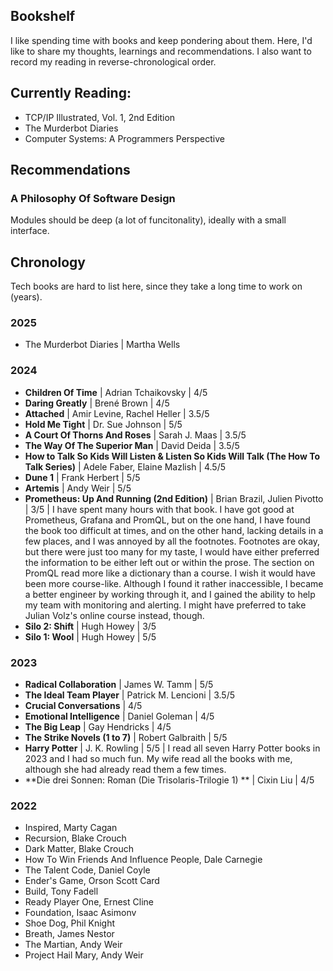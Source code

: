 ## Bookshelf

I like spending time with books and keep pondering about them.
Here, I'd like to share my thoughts, learnings and recommendations.
I also want to record my reading in reverse-chronological order.


## Currently Reading:

- TCP/IP Illustrated, Vol. 1, 2nd Edition
- The Murderbot Diaries
- Computer Systems: A Programmers Perspective


## Recommendations

### A Philosophy Of Software Design

Modules should be deep (a lot of funcitonality), ideally with a small interface.


## Chronology

Tech books are hard to list here, since they take a long time to work on (years).

### 2025

- The Murderbot Diaries | Martha Wells


### 2024

- **Children Of Time** | Adrian Tchaikovsky | 4/5
- **Daring Greatly** | Brené Brown | 4/5
- **Attached** | Amir Levine, Rachel Heller | 3.5/5
- **Hold Me Tight** | Dr. Sue Johnson | 5/5
- **A Court Of Thorns And Roses** | Sarah J. Maas | 3.5/5
- **The Way Of The Superior Man** | David Deida | 3.5/5
- **How to Talk So Kids Will Listen & Listen So Kids Will Talk (The How To Talk Series)** | Adele Faber, Elaine Mazlish | 4.5/5
- **Dune 1** | Frank Herbert | 5/5
- **Artemis** | Andy Weir | 5/5
- **Prometheus: Up And Running (2nd Edition)** | Brian Brazil, Julien Pivotto | 3/5 | I have spent many hours with that book. I have got good at Prometheus, Grafana and PromQL, but on the one hand, I have found the book too difficult at times, and on the other hand, lacking details in a few places, and I was annoyed by all the footnotes. Footnotes are okay, but there were just too many for my taste, I would have either preferred the information to be either left out or within the prose. The section on PromQL read more like a dictionary than a course. I wish it would have been more course-like. Although I found it rather inaccessible, I became a better engineer by working through it, and I gained the ability to help my team with monitoring and alerting. I might have preferred to take Julian Volz's online course instead, though.
- **Silo 2: Shift** | Hugh Howey | 3/5
- **Silo 1: Wool** | Hugh Howey | 5/5


### 2023

- **Radical Collaboration** | James W. Tamm | 5/5
- **The Ideal Team Player** | Patrick M. Lencioni | 3.5/5
- **Crucial Conversations** | 4/5
- **Emotional Intelligence** | Daniel Goleman | 4/5
- **The Big Leap** | Gay Hendricks | 4/5
- **The Strike Novels (1 to 7)** | Robert Galbraith | 5/5
- **Harry Potter** | J. K. Rowling | 5/5 | I read all seven Harry Potter books in 2023 and I had so much fun. My wife read all the books with me, although she had already read them a few times.
- **Die drei Sonnen: Roman (Die Trisolaris-Trilogie 1) ** | Cixin Liu | 4/5


### 2022

- Inspired, Marty Cagan
- Recursion, Blake Crouch
- Dark Matter, Blake Crouch
- How To Win Friends And Influence People, Dale Carnegie
- The Talent Code, Daniel Coyle
- Ender's Game, Orson Scott Card
- Build, Tony Fadell
- Ready Player One, Ernest Cline
- Foundation, Isaac Asimonv
- Shoe Dog, Phil Knight
- Breath, James Nestor
- The Martian, Andy Weir
- Project Hail Mary, Andy Weir
